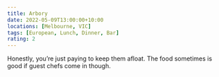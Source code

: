 ```yaml
---
title: Arbory
date: 2022-05-09T13:00:00+10:00
locations: [Melbourne, VIC]
tags: [European, Lunch, Dinner, Bar]
rating: 2
---
```


Honestly, you’re just paying to keep them afloat. The food sometimes is good if guest chefs come in though.